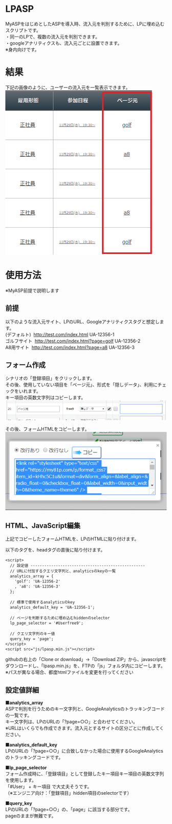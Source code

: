 # LPASP
MyASPをはじめとしたASPを導入時、流入元を判別するために、LPに埋め込むスクリプトです。  
・同一のLPで、複数の流入元を判別できます。  
・googleアナリティクスも、流入元ごとに設置できます。  
※身内向けです。  

# 結果
下記の画像のように、ユーザーの流入元を一覧表示できます。  
![result](img/img1.png)

# 使用方法
※MyASP前提で説明します  

## 前提
以下のような流入元サイト、LPのURL、Googleアナリティクスタグと想定します。  
(デフォルト)  http://test.com/index.html  UA-12356-1  
ゴルフサイト  http://test.com/index.html?page=golf  UA-12356-2  
A8用サイト  http://test.com/index.html?page=a8  UA-12356-3  

## フォーム作成  
シナリオの「登録項目」をクリックします。  
その後、使用していない項目を「ページ元」、形式を「隠しデータ」、利用にチェックをいれます。  
キー項目の英数文字列はコピーします。  
![result](img/img2.png)

その後、フォームHTMLをコピーします。  
![result](img/img3.png)

## HTML、JavaScript編集  
上記でコピーしたフォームHTMLを、LPのHTMLに貼り付けます。  

以下のタグを、headタグの直後に貼り付けます。  

```
<script>
  // 設定値 --------------------------------------------------
  // URLに付加するクエリ文字列と、analyticsのkeyの一覧
  analytics_array = {
    'golf': 'UA-12356-2'
    , 'a8': 'UA-12356-3'
  };

  // 標準で使用するanalyticsのkey
  analytics_default_key = 'UA-12356-1';

  // ページを判断するために埋め込むhiddenのselector
  lp_page_selector = '#Userfree9';

  // クエリ文字列のキー値
  query_key = 'page';
</script>
<script src="js/lpasp.min.js"></script>
```

githubの右上の「Clone or download」→「Download ZIP」から、javascriptをダウンロードし、「lpasp.min.js」を、FTPの「js」フォルダ内にコピーします。  
※パスが異なる場合、都度htmlファイルを変更を行ってください  

## 設定値詳細

**■analytics_array**  
ASPで判別を行うためのキー文字列と、GoogleAnalyticsのトラッキングコードの一覧です。  
キー文字列は、LPのURLの「?page=○○」と合わせてください。  
※URLはいくらでも作成できます。流入元とするサイトの区分ごとに作成してください。  
  
**■analytics_default_key**  
LPのURLの「?page=○○」に合致しなかった場合に使用するGoogleAnalyticsのトラッキングコードです。  
  
**■lp_page_selector**  
フォーム作成時に、「登録項目」として登録したキー項目キー項目の英数文字列を使用します。  
「#User」 + キー項目 で大丈夫そうです。  
（※エンジニア向け：「登録項目」hidden項目のselectorです）  
  
**■query_key**  
LPのURLの「?page=○○」の、「page」に該当する部分です。  
pageのままが無難です。  
